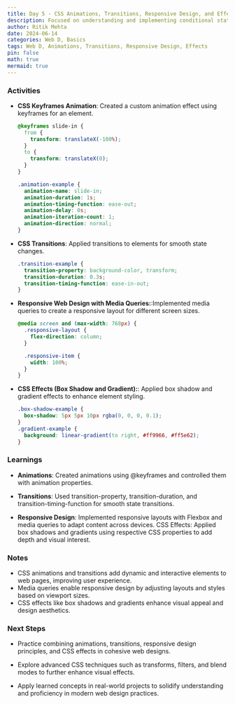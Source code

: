 ```yaml
---
title: Day 5 - CSS Animations, Transitions, Responsive Design, and Effects
description: Focused on understanding and implementing conditional statements in Python, including if, if-else, and if-elif-else statements.
author: Ritik Mehta
date: 2024-06-14
categories: Web D, Basics
tags: Web D, Animations, Transitions, Responsive Design, Effects
pin: false
math: true
mermaid: true
---
```


### Activities

- **CSS Keyframes Animation**:
  Created a custom animation effect using keyframes for an element.

  ```css
  @keyframes slide-in {
    from {
      transform: translateX(-100%);
    }
    to {
      transform: translateX(0);
    }
  }

  .animation-example {
    animation-name: slide-in;
    animation-duration: 1s;
    animation-timing-function: ease-out;
    animation-delay: 0s;
    animation-iteration-count: 1;
    animation-direction: normal;
  }
  ```

- **CSS Transitions**: Applied transitions to elements for smooth state changes.

  ```css
  .transition-example {
    transition-property: background-color, transform;
    transition-duration: 0.3s;
    transition-timing-function: ease-in-out;
  }
  ```

- **Responsive Web Design with Media Queries:**:Implemented media queries to create a responsive layout for different screen sizes.

  ```css
  @media screen and (max-width: 768px) {
    .responsive-layout {
      flex-direction: column;
    }

    .responsive-item {
      width: 100%;
    }
  }
  ```

- **CSS Effects (Box Shadow and Gradient):**: Applied box shadow and gradient effects to enhance element styling.
  ```css
  .box-shadow-example {
    box-shadow: 5px 5px 10px rgba(0, 0, 0, 0.1);
  }
  .gradient-example {
    background: linear-gradient(to right, #ff9966, #ff5e62);
  }
  ```


### Learnings

- **Animations**: Created animations using @keyframes and controlled them with animation properties.

- **Transitions**: Used transition-property, transition-duration, and transition-timing-function for smooth state transitions.

- **Responsive Design**: Implemented responsive layouts with Flexbox and media queries to adapt content across devices.
CSS Effects: Applied box shadows and gradients using respective CSS properties to add depth and visual interest.

### Notes
- CSS animations and transitions add dynamic and interactive elements to web pages, improving user experience.
- Media queries enable responsive design by adjusting layouts and styles based on viewport sizes.
- CSS effects like box shadows and gradients enhance visual appeal and design aesthetics.

### Next Steps
- Practice combining animations, transitions, responsive design principles, and CSS effects in cohesive web designs.

- Explore advanced CSS techniques such as transforms, filters, and blend modes to further enhance visual effects.

- Apply learned concepts in real-world projects to solidify understanding and proficiency in modern web design practices.
